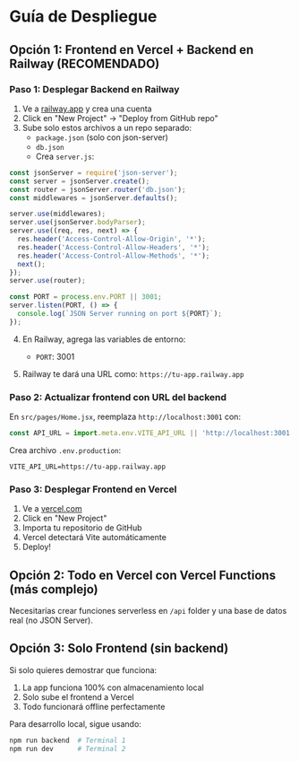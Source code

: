 # Guía de Despliegue

## Opción 1: Frontend en Vercel + Backend en Railway (RECOMENDADO)

### Paso 1: Desplegar Backend en Railway

1. Ve a [railway.app](https://railway.app) y crea una cuenta
2. Click en "New Project" → "Deploy from GitHub repo"
3. Sube solo estos archivos a un repo separado:
   - `package.json` (solo con json-server)
   - `db.json`
   - Crea `server.js`:

```js
const jsonServer = require('json-server');
const server = jsonServer.create();
const router = jsonServer.router('db.json');
const middlewares = jsonServer.defaults();

server.use(middlewares);
server.use(jsonServer.bodyParser);
server.use((req, res, next) => {
  res.header('Access-Control-Allow-Origin', '*');
  res.header('Access-Control-Allow-Headers', '*');
  res.header('Access-Control-Allow-Methods', '*');
  next();
});
server.use(router);

const PORT = process.env.PORT || 3001;
server.listen(PORT, () => {
  console.log(`JSON Server running on port ${PORT}`);
});
```

4. En Railway, agrega las variables de entorno:
   - `PORT`: 3001

5. Railway te dará una URL como: `https://tu-app.railway.app`

### Paso 2: Actualizar frontend con URL del backend

En `src/pages/Home.jsx`, reemplaza `http://localhost:3001` con:
```js
const API_URL = import.meta.env.VITE_API_URL || 'http://localhost:3001';
```

Crea archivo `.env.production`:
```
VITE_API_URL=https://tu-app.railway.app
```

### Paso 3: Desplegar Frontend en Vercel

1. Ve a [vercel.com](https://vercel.com)
2. Click en "New Project"
3. Importa tu repositorio de GitHub
4. Vercel detectará Vite automáticamente
5. Deploy!

## Opción 2: Todo en Vercel con Vercel Functions (más complejo)

Necesitarías crear funciones serverless en `/api` folder y una base de datos real (no JSON Server).

## Opción 3: Solo Frontend (sin backend)

Si solo quieres demostrar que funciona:
1. La app funciona 100% con almacenamiento local
2. Solo sube el frontend a Vercel
3. Todo funcionará offline perfectamente

Para desarrollo local, sigue usando:
```bash
npm run backend  # Terminal 1
npm run dev      # Terminal 2
```